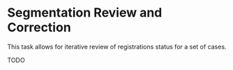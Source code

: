 # Segmentation Review and Correction

This task allows for iterative review of registrations status for a set of cases.

TODO